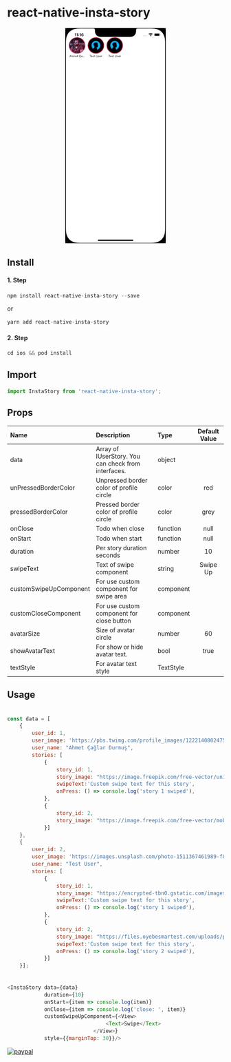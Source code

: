 # react-native-insta-story

<p align="center">
<img src="./images/example.gif" height="500" />
</p>

## Install

#### 1. Step
```javascript
npm install react-native-insta-story --save
```
or

```javascript
yarn add react-native-insta-story 
```

#### 2. Step
```javascript
cd ios && pod install
```

## Import
```javascript
import InstaStory from 'react-native-insta-story';
```

## Props
| Name | Description                                         | Type      | Default Value |
| :--- |:----------------------------------------------------|:----------|:-------------:|
| data | Array of IUserStory. You can check from interfaces. | object    |               |
| unPressedBorderColor | Unpressed border color of profile circle            | color     |      red      |
| pressedBorderColor | Pressed border color of profile circle              | color     |     grey      |
| onClose | Todo when close                                     | function  |     null      |
| onStart | Todo when start                                     | function  |     null      |
| duration | Per story duration seconds                          | number    |      10       |
| swipeText | Text of swipe component                             | string    |   Swipe Up    |
| customSwipeUpComponent | For use custom component for swipe area             | component |               |
| customCloseComponent | For use custom component for close button           | component |               |
| avatarSize | Size of avatar circle                               | number    |      60       |
| showAvatarText | For show or hide avatar text.                       | bool      |     true      |
| textStyle | For avatar text style                               | TextStyle      |           |

## Usage
```javascript

const data = [
    {
        user_id: 1,
        user_image: 'https://pbs.twimg.com/profile_images/1222140802475773952/61OmyINj.jpg',
        user_name: "Ahmet Çağlar Durmuş",
        stories: [
            {
                story_id: 1,
                story_image: "https://image.freepik.com/free-vector/universe-mobile-wallpaper-with-planets_79603-600.jpg",
                swipeText:'Custom swipe text for this story',
                onPress: () => console.log('story 1 swiped'),
            },
            {
                story_id: 2,
                story_image: "https://image.freepik.com/free-vector/mobile-wallpaper-with-fluid-shapes_79603-601.jpg",
            }]
    },
    {
        user_id: 2,
        user_image: 'https://images.unsplash.com/photo-1511367461989-f85a21fda167?ixid=MnwxMjA3fDB8MHxzZWFyY2h8Mnx8cHJvZmlsZXxlbnwwfHwwfHw%3D&ixlib=rb-1.2.1&w=1000&q=80',
        user_name: "Test User",
        stories: [
            {
                story_id: 1,
                story_image: "https://encrypted-tbn0.gstatic.com/images?q=tbn:ANd9GcTjORKvjcbMRGYPR3QIs3MofoWkD4wHzRd_eg&usqp=CAU",
                swipeText:'Custom swipe text for this story',
                onPress: () => console.log('story 1 swiped'),
            },
            {
                story_id: 2,
                story_image: "https://files.oyebesmartest.com/uploads/preview/vivo-u20-mobile-wallpaper-full-hd-(1)qm6qyz9v60.jpg",
                swipeText:'Custom swipe text for this story',
                onPress: () => console.log('story 2 swiped'),
            }]
    }];


<InstaStory data={data}
            duration={10}
            onStart={item => console.log(item)}
            onClose={item => console.log('close: ', item)}
            customSwipeUpComponent={<View>
                                <Text>Swipe</Text>
                            </View>}
            style={{marginTop: 30}}/>

```



[![paypal](https://www.paypalobjects.com/en_US/i/btn/btn_donateCC_LG.gif)](http://www.bynogame.com/tr/destekle/caglardurmus)
